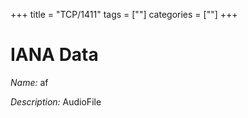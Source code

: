 +++
title = "TCP/1411"
tags = [""]
categories = [""]
+++

# IANA Data

_Name:_ af

_Description:_ AudioFile

